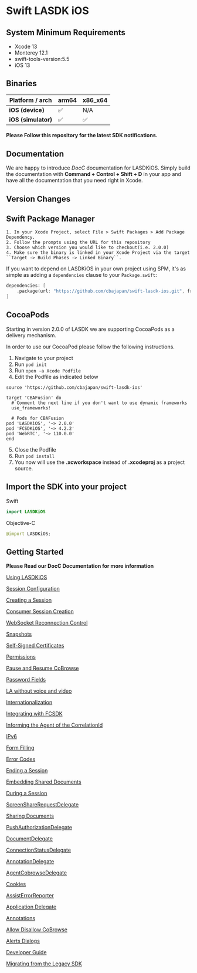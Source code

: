 # Swift LASDK iOS

## System Minimum Requirements ##
* Xcode 13
* Monterey 12.1
* swift-tools-version:5.5
* iOS 13

## Binaries
| **Platform / arch** | arm64  | x86_x64 |
|---------------------|--------|---------|
| **iOS (device)**    |   ✅   |   N/A   |
| **iOS (simulator)** |   ✅   |    ✅   |


#### Please Follow this repository for the latest SDK notifications.


## Documentation

We are happy to introduce *DocC* documentation for LASDKiOS. Simply build the documentation with **Command + Control + Shift + D** in your app and have all the documentation that you need right in Xcode.

## Version Changes

## Swift Package Manager ##

    1. In your Xcode Project, select File > Swift Packages > Add Package Dependency.
    2. Follow the prompts using the URL for this repository
    3. Choose which version you would like to checkout(i.e. 2.0.0)
    4. Make sure the binary is linked in your Xcode Project via the target ``Target -> Build Phases -> Linked Binary``.

 If you want to depend on LASDKiOS in your own project using SPM, it's as simple as adding a `dependencies` clause to your `Package.swift`:


```swift
dependencies: [
    .package(url: "https://github.com/cbajapan/swift-lasdk-ios.git", from: "2.0.0")
]
```

## CocoaPods ##

Starting in version 2.0.0 of LASDK we are supporting CocoaPods as a delivery mechanism.

In order to use our CocoaPod please follow the following instructions.

1. Navigate to your project 
2. Run `pod init`
3. Run `open -a Xcode Podfile`
4. Edit the Podfile as indicated below

```
source 'https://github.com/cbajapan/swift-lasdk-ios'

target 'CBAFusion' do
  # Comment the next line if you don't want to use dynamic frameworks
  use_frameworks!

  # Pods for CBAFusion
pod 'LASDKiOS', '~> 2.0.0'
pod 'FCSDKiOS', '~> 4.2.2'
pod 'WebRTC', '~> 110.0.0'
end
```
5. Close the Podfile
6. Run `pod install`
7. You now will use the **.xcworkspace** instead of **.xcodeproj** as a project source.

## Import the SDK into your project ##
Swift
```swift
import LASDKiOS
````
Objective-C
```swift
@import LASDKiOS;
```

## Getting Started
**Please Read our DocC Documentation for more information**

[Using LASDKiOS](https://github.com/cbajapan/swift-lasdk-ios/blob/main/Sources/SwiftLASDKiOS/SwiftLASDKiOS.docc/DeveloperGuide/Using%20LASDKiOS.md 'Using LASDKiOS')

[Session Configuration](https://github.com/cbajapan/swift-lasdk-ios/blob/main/Sources/SwiftLASDKiOS/SwiftLASDKiOS.docc/DeveloperGuide/Session-Configuration.md 'Session Configuration')

[Creating a Session](https://github.com/cbajapan/fcsdk-ios/blob/main/Sources/SwiftFCSDKiOS/SwiftFCSDKiOS.docc/CreatingSession.md 'Creating Session')

[Consumer Session Creation](https://github.com/cbajapan/swift-lasdk-ios/blob/main/Sources/SwiftLASDKiOS/SwiftLASDKiOS.docc/DeveloperGuide/Consumer-Session-Creation.md 'Consumer Session Creation]')

[WebSocket Reconnection Control](https://github.com/cbajapan/swift-lasdk-ios/blob/main/Sources/SwiftLASDKiOS/SwiftLASDKiOS.docc/DeveloperGuide/WebSocket-Reconnection-Control.md 'WebSocket Reconnection Control')

[Snapshots](https://github.com/cbajapan/swift-lasdk-ios/blob/main/Sources/SwiftLASDKiOS/SwiftLASDKiOS.docc/DeveloperGuide/Snapshots.md 'Snapshots')

[Self-Signed Certificates](https://github.com/cbajapan/swift-lasdk-ios/blob/main/Sources/SwiftLASDKiOS/SwiftLASDKiOS.docc/DeveloperGuide/Self-Signed-Certs.md 'Self-Signed Certificates')

[Permissions](https://github.com/cbajapan/swift-lasdk-ios/blob/main/Sources/SwiftLASDKiOS/SwiftLASDKiOS.docc/DeveloperGuide/Permissions.md 'Permissions')

[Pause and Resume CoBrowse](https://github.com/cbajapan/swift-lasdk-ios/blob/main/Sources/SwiftLASDKiOS/SwiftLASDKiOS.docc/DeveloperGuide/Pause-Resume-CoBrowse.md 'Pause and Resume CoBrowse')

[Password Fields](https://github.com/cbajapan/swift-lasdk-ios/blob/main/Sources/SwiftLASDKiOS/SwiftLASDKiOS.docc/DeveloperGuide/Password-Fields.md 'Password Fields')

[LA without voice and video](https://github.com/cbajapan/swift-lasdk-ios/blob/main/Sources/SwiftLASDKiOS/SwiftLASDKiOS.docc/DeveloperGuide/LA-without-voice-video.md 'LA without voice and video')

[Internationalization](https://github.com/cbajapan/swift-lasdk-ios/blob/main/Sources/SwiftLASDKiOS/SwiftLASDKiOS.docc/DeveloperGuide/Internationalization.md 'Internationalization')

[Integrating with FCSDK](https://github.com/cbajapan/swift-lasdk-ios/blob/main/Sources/SwiftLASDKiOS/SwiftLASDKiOS.docc/DeveloperGuide/Integrating-FCSDK.md 'Integrating with FCSDK')

[Informing the Agent of the CorrelationId](https://github.com/cbajapan/swift-lasdk-ios/blob/main/Sources/SwiftLASDKiOS/SwiftLASDKiOS.docc/DeveloperGuide/Inform-CID.md 'Informing the Agent of the CorrelationId')

[IPv6](https://github.com/cbajapan/swift-lasdk-ios/blob/main/Sources/SwiftLASDKiOS/SwiftLASDKiOS.docc/DeveloperGuide/IPv6.md 'IPv6')

[Form Filling](https://github.com/cbajapan/swift-lasdk-ios/blob/main/Sources/SwiftLASDKiOS/SwiftLASDKiOS.docc/DeveloperGuide/Form-Filling.md 'Form Filling')

[Error Codes](https://github.com/cbajapan/swift-lasdk-ios/blob/main/Sources/SwiftLASDKiOS/SwiftLASDKiOS.docc/DeveloperGuide/Error-Codes.md 'Error Codes')

[Ending a Session](https://github.com/cbajapan/swift-lasdk-ios/blob/main/Sources/SwiftLASDKiOS/SwiftLASDKiOS.docc/DeveloperGuide/Ending-A-Session.md 'Ending a Session')

[Embedding Shared Documents](https://github.com/cbajapan/swift-lasdk-ios/blob/main/Sources/SwiftLASDKiOS/SwiftLASDKiOS.docc/DeveloperGuide/Embedding-Shared-Documents.md 'Embedding Shared Documents')

[During a Session](https://github.com/cbajapan/swift-lasdk-ios/blob/main/Sources/SwiftLASDKiOS/SwiftLASDKiOS.docc/DeveloperGuide/During-Session.md 'During a Session')

[ScreenShareRequestDelegate](https://github.com/cbajapan/swift-lasdk-ios/blob/main/Sources/SwiftLASDKiOS/SwiftLASDKiOS.docc/DeveloperGuide/Dev-ScreenShareRequestDelegate.md 'ScreenShareRequestDelegate')

[Sharing Documents](https://github.com/cbajapan/swift-lasdk-ios/blob/main/Sources/SwiftLASDKiOS/SwiftLASDKiOS.docc/DeveloperGuide/Dev-SharingDocuments.md 'Sharing Documents')

[PushAuthorizationDelegate](https://github.com/cbajapan/swift-lasdk-ios/blob/main/Sources/SwiftLASDKiOS/SwiftLASDKiOS.docc/DeveloperGuide/Dev-PushAuthorizationDelegate.md 'PushAuthorizationDelegate')

[DocumentDelegate](https://github.com/cbajapan/swift-lasdk-ios/blob/main/Sources/SwiftLASDKiOS/SwiftLASDKiOS.docc/DeveloperGuide/Dev-DocumentDelegate.md 'DocumentDelegate')

[ConnectionStatusDelegate](https://github.com/cbajapan/swift-lasdk-ios/blob/main/Sources/SwiftLASDKiOS/SwiftLASDKiOS.docc/DeveloperGuide/Dev-ConnectionStatusDelegate.md 'ConnectionStatusDelegate')

[AnnotationDelegate](https://github.com/cbajapan/swift-lasdk-ios/blob/main/Sources/SwiftLASDKiOS/SwiftLASDKiOS.docc/DeveloperGuide/Dev-AnnotationDelegate.md 'AnnotationDelegate')

[AgentCobrowseDelegate](https://github.com/cbajapan/swift-lasdk-ios/blob/main/Sources/SwiftLASDKiOS/SwiftLASDKiOS.docc/DeveloperGuide/Dev-AgentCobrowseDelegate.md 'AgentCobrowseDelegate')

[Cookies](https://github.com/cbajapan/swift-lasdk-ios/blob/main/Sources/SwiftLASDKiOS/SwiftLASDKiOS.docc/DeveloperGuide/Cookies.md 'Cookies')

[AssistErrorReporter](https://github.com/cbajapan/swift-lasdk-ios/blob/main/Sources/SwiftLASDKiOS/SwiftLASDKiOS.docc/DeveloperGuide/AssistSDKDelegate-AssistErrorReporter.md 'AssistErrorReporter')

[Application Delegate](https://github.com/cbajapan/swift-lasdk-ios/blob/main/Sources/SwiftLASDKiOS/SwiftLASDKiOS.docc/DeveloperGuide/Application-Delegate.md 'Application Delegate')

[Annotations](https://github.com/cbajapan/swift-lasdk-ios/blob/main/Sources/SwiftLASDKiOS/SwiftLASDKiOS.docc/DeveloperGuide/Annotations.md 'Annotations')

[Allow Disallow CoBrowse](https://github.com/cbajapan/swift-lasdk-ios/blob/main/Sources/SwiftLASDKiOS/SwiftLASDKiOS.docc/DeveloperGuide/Allow-Disallow-CoBrowse.md 'Allow Disallow CoBrowse')

[Alerts Dialogs](https://github.com/cbajapan/swift-lasdk-ios/blob/main/Sources/SwiftLASDKiOS/SwiftLASDKiOS.docc/DeveloperGuide/Alerts-Dialogs.md 'Alerts Dialogs')

[Developer Guide](https://github.com/cbajapan/swift-lasdk-ios/blob/main/Sources/SwiftLASDKiOS/SwiftLASDKiOS.docc/DeveloperGuide/DeveloperGuide.md 'Developer Guide')

[Migrating from the Legacy SDK](https://github.com/cbajapan/swift-lasdk-ios/blob/main/Sources/SwiftLASDKiOS/SwiftLASDKiOS.docc/MigrationGuide/MigratingFromLegacySDK.md 'Learn Markdown')


